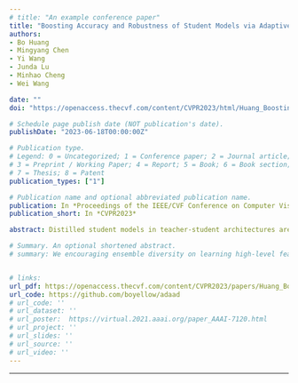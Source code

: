 ```yaml
---
# title: "An example conference paper"
title: "Boosting Accuracy and Robustness of Student Models via Adaptive Adversarial Distillation"
authors:
- Bo Huang
- Mingyang Chen
- Yi Wang
- Junda Lu
- Minhao Cheng
- Wei Wang

date: ""
doi: "https://openaccess.thecvf.com/content/CVPR2023/html/Huang_Boosting_Accuracy_and_Robustness_of_Student_Models_via_Adaptive_Adversarial_CVPR_2023_paper.html"

# Schedule page publish date (NOT publication's date).
publishDate: "2023-06-18T00:00:00Z"

# Publication type.
# Legend: 0 = Uncategorized; 1 = Conference paper; 2 = Journal article;
# 3 = Preprint / Working Paper; 4 = Report; 5 = Book; 6 = Book section;
# 7 = Thesis; 8 = Patent
publication_types: ["1"]

# Publication name and optional abbreviated publication name.
publication: In *Proceedings of the IEEE/CVF Conference on Computer Vision and Pattern Recognition (CVPR)*
publication_short: In *CVPR2023*

abstract: Distilled student models in teacher-student architectures are widely considered for computational-effective deployment in real-time applications and edge devices. However, there is a higher risk of student models to encounter adversarial attacks at the edge. Popular enhancing schemes such as adversarial training have limited performance on compressed networks. Thus, recent studies concern about adversarial distillation (AD) that aims to inherit not only prediction accuracy but also adversarial robustness of a robust teacher model under the paradigm of robust optimization. In the min-max framework of AD, existing AD methods generally use fixed supervision information from the teacher model to guide the inner optimization for knowledge distillation which often leads to an overcorrection towards model smoothness. In this paper, we propose an adaptive adversarial distillation (AdaAD) that involves the teacher model in the knowledge optimization process in a way interacting with the student model to adaptively search for the inner results. Comparing with state-of-the-art methods, the proposed AdaAD can significantly boost both the prediction accuracy and adversarial robustness of student models in most scenarios. In particular, the ResNet-18 model trained by AdaAD achieves top-rank performance (54.23% robust accuracy) on RobustBench under AutoAttack.

# Summary. An optional shortened abstract.
# summary: We encouraging ensemble diversity on learning high-level feature representations and gradient dispersion in simultaneous training of deep ensemble networks.


# links:
url_pdf: https://openaccess.thecvf.com/content/CVPR2023/papers/Huang_Boosting_Accuracy_and_Robustness_of_Student_Models_via_Adaptive_Adversarial_CVPR_2023_paper.pdf
url_code: https://github.com/boyellow/adaad
# url_code: ''
# url_dataset: ''
# url_poster:  https://virtual.2021.aaai.org/paper_AAAI-7120.html
# url_project: ''
# url_slides: ''
# url_source: ''
# url_video: ''
---
```

---
